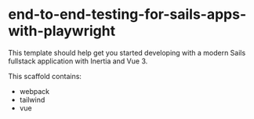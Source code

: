 # end-to-end-testing-for-sails-apps-with-playwright

This template should help get you started developing with a modern Sails fullstack application with Inertia and Vue 3.

This scaffold contains:
* webpack
* tailwind
* vue
